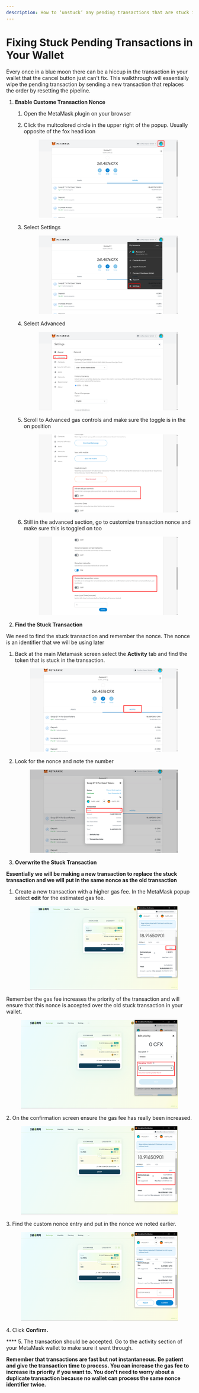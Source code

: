```yaml
---
description: How to ‘unstuck’ any pending transactions that are stuck in your wallet.
---
```


# Fixing Stuck Pending Transactions in Your Wallet

Every once in a blue moon there can be a hiccup in the transaction in your wallet that the cancel button just can't fix. This walkthrough will essentially wipe the pending transaction by sending a new transaction that replaces the order by resetting the pipeline.

1. **Enable Custome Transaction Nonce**
   1. Open the MetaMask plugin on your browser
   2.  Click the multcolored circle in the upper right of the popup. Usually opposite of the fox head icon

       <figure><img src="../.gitbook/assets/image (4) (1).png" alt=""><figcaption></figcaption></figure>
   3.  Select Settings

       <figure><img src="../.gitbook/assets/image (13).png" alt=""><figcaption></figcaption></figure>
   4.  Select Advanced

       <figure><img src="../.gitbook/assets/image (11).png" alt=""><figcaption></figcaption></figure>
   5.  Scroll to Advanced gas controls and make sure the toggle is in the on position

       <figure><img src="../.gitbook/assets/image (1) (1).png" alt=""><figcaption></figcaption></figure>
   6.  Still in the advanced section, go to customize transaction nonce and make sure this is toggled on too

       <figure><img src="../.gitbook/assets/image (3) (2).png" alt=""><figcaption></figcaption></figure>
2. &#x20;**Find the Stuck Transaction**

We need to find the stuck transaction and remember the nonce. The nonce is an identifier that we will be using later

1.  Back at the main Metamask screen select the **Activity** tab and find the token that is stuck in the transaction.&#x20;

    <figure><img src="../.gitbook/assets/image (2) (1).png" alt=""><figcaption></figcaption></figure>
2.  Look for the nonce and note the number

    <figure><img src="../.gitbook/assets/image (16).png" alt=""><figcaption></figcaption></figure>
3. **Overwrite the Stuck Transaction**

**Essentially we will be making a new transaction to replace the stuck transaction and we will put in the same nonce as the old transaction**

1.  Create a new transaction with a higher gas fee. In the MetaMask popup select **edit** for the estimated gas fee.

    <figure><img src="../.gitbook/assets/image (2) (2).png" alt=""><figcaption></figcaption></figure>

Remember the gas fee increases the priority of the transaction and will ensure that this nonce is accepted over the old stuck transaction in your wallet.

<figure><img src="../.gitbook/assets/image (6) (2).png" alt=""><figcaption></figcaption></figure>

&#x20; 2\.  On the confirmation screen ensure the gas fee has really been increased.

<figure><img src="../.gitbook/assets/image (14).png" alt=""><figcaption></figcaption></figure>

&#x20; 3\.  Find the custom nonce entry and put in the nonce we noted earlier.

<figure><img src="../.gitbook/assets/image (15) (1).png" alt=""><figcaption></figcaption></figure>

&#x20; 4\.  Click **Confirm.**

&#x20; ****  5.  The transaction should be accepted. Go to the activity section of your MetaMask wallet to make sure it went through.

**Remember that transactions are fast but not instantaneous. Be patient and give the transaction time to process. You can increase the gas fee to increase its priority if you want to. You don't need to worry about a duplicate transaction because no wallet can process the same nonce identifier twice.**&#x20;







